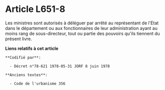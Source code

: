 # Article L651-8

Les ministres sont autorisés à déléguer par arrêté au représentant de l'Etat dans le département ou aux fonctionnaires de
leur administration ayant au moins rang de sous-directeur, tout ou partie des pouvoirs qu'ils tiennent du présent livre.

**Liens relatifs à cet article**

	**Codifié par**:

	  - Décret n°78-621 1978-05-31 JORF 8 juin 1978

	**Anciens textes**:

	  - Code de l'urbanisme 356
